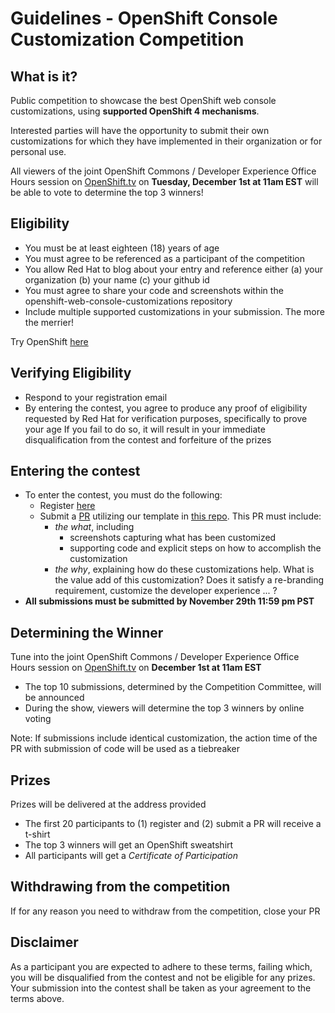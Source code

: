 
# Guidelines - OpenShift Console Customization Competition

## What is it?

Public competition to showcase the best OpenShift web console customizations, using **supported OpenShift 4 mechanisms**. 

Interested parties will have the opportunity to submit their own customizations for which they have implemented in their organization or for personal use.

All viewers of the joint OpenShift Commons / Developer Experience Office Hours session on [OpenShift.tv](https://www.openshift.com/streaming) on **Tuesday, December 1st at 11am EST** will be able to vote to determine the top 3 winners!

## Eligibility

- You must be at least eighteen (18) years of age
- You must agree to be referenced as a participant of the competition
- You allow Red Hat to blog about your entry and reference either (a) your organization (b) your name (c) your github id
- You must agree to share your code and screenshots within the openshift-web-console-customizations repository
- Include multiple supported customizations in your submission.  The more the merrier! 

Try OpenShift [here](https://www.openshift.com/try)

## Verifying Eligibility

- Respond to your registration email
- By entering the contest, you agree to produce any proof of eligibility requested by Red Hat for verification purposes, specifically to prove your age
If you fail to do so, it will result in your immediate disqualification from the contest and forfeiture of the prizes

## Entering the contest
- To enter the contest, you must do the following:
    - Register [here](http://bit.ly/ocp4-console-competition-registration)
    - Submit a [PR](https://github.com/redhat-developer/openshift-web-console-customizations/pulls) utilizing our template in [this repo](https://github.com/redhat-developer/openshift-web-console-customizations).  This PR must include:
        - *the what*, including
            - screenshots capturing what has been customized 
            - supporting code and explicit steps on how to accomplish the customization
        - *the why*, explaining how do these customizations help.  What is the value add of this customization?  Does it satisfy a re-branding requirement, customize the developer experience ... ?
- **All submissions must be submitted by November 29th 11:59 pm PST**

## Determining the Winner
Tune into the joint OpenShift Commons / Developer Experience Office Hours session on [OpenShift.tv](https://www.openshift.com/streaming) on **December 1st at 11am EST**
- The top 10 submissions, determined by the Competition Committee, will be announced
- During the show, viewers will determine the top 3 winners by online voting 

Note: If submissions include identical customization, the action time of the PR with submission of code will be used as a tiebreaker

## Prizes
Prizes will be delivered at the address provided
- The first 20 participants to (1) register and (2) submit a PR will receive a t-shirt
- The top 3 winners will get an OpenShift sweatshirt
- All participants will get a *Certificate of Participation*

## Withdrawing from the competition
If for any reason you need to withdraw from the competition, close your PR

## Disclaimer
As a participant you are expected to adhere to these terms, failing which, you will be disqualified from the contest and not be eligible for any prizes. Your submission into the contest shall be taken as your agreement to the terms above.


